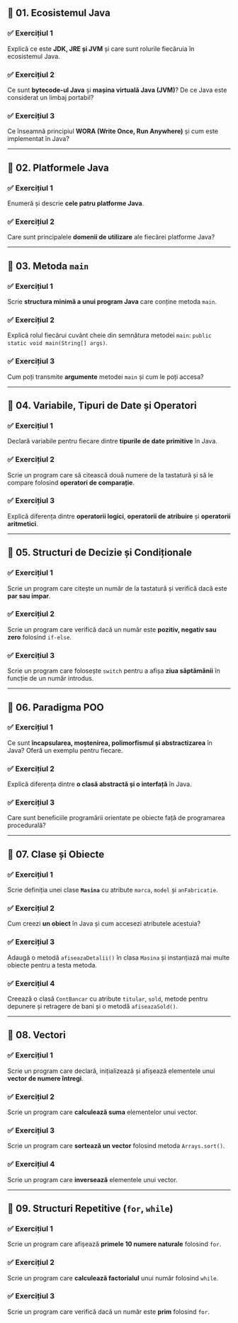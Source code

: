 ## 🔹 01. Ecosistemul Java

### ✅ Exercițiul 1

Explică ce este **JDK, JRE și JVM** și care sunt rolurile fiecăruia în ecosistemul Java.

### ✅ Exercițiul 2

Ce sunt **bytecode-ul Java** și **mașina virtuală Java (JVM)**? De ce Java este considerat un limbaj portabil?

### ✅ Exercițiul 3

Ce înseamnă principiul **WORA (Write Once, Run Anywhere)** și cum este implementat în Java?

---

## 🔹 02. Platformele Java

### ✅ Exercițiul 1

Enumeră și descrie **cele patru platforme Java**.

### ✅ Exercițiul 2

Care sunt principalele **domenii de utilizare** ale fiecărei platforme Java?

---

## 🔹 03. Metoda `main`

### ✅ Exercițiul 1

Scrie **structura minimă a unui program Java** care conține metoda `main`.

### ✅ Exercițiul 2

Explică rolul fiecărui cuvânt cheie din semnătura metodei `main`: `public static void main(String[] args)`.

### ✅ Exercițiul 3

Cum poți transmite **argumente** metodei `main` și cum le poți accesa?

---

## 🔹 04. Variabile, Tipuri de Date și Operatori

### ✅ Exercițiul 1

Declară variabile pentru fiecare dintre **tipurile de date primitive** în Java.

### ✅ Exercițiul 2

Scrie un program care să citească două numere de la tastatură și să le compare folosind **operatori de comparație**.

### ✅ Exercițiul 3

Explică diferența dintre **operatorii logici**, **operatorii de atribuire** și **operatorii aritmetici**.

---

## 🔹 05. Structuri de Decizie și Condiționale

### ✅ Exercițiul 1

Scrie un program care citește un număr de la tastatură și verifică dacă este **par sau impar**.

### ✅ Exercițiul 2

Scrie un program care verifică dacă un număr este **pozitiv, negativ sau zero** folosind `if-else`.

### ✅ Exercițiul 3

Scrie un program care folosește `switch` pentru a afișa **ziua săptămânii** în funcție de un număr introdus.

---

## 🔹 06. Paradigma POO

### ✅ Exercițiul 1

Ce sunt **încapsularea, moștenirea, polimorfismul și abstractizarea** în Java? Oferă un exemplu pentru fiecare.

### ✅ Exercițiul 2

Explică diferența dintre **o clasă abstractă și o interfață** în Java.

### ✅ Exercițiul 3

Care sunt beneficiile programării orientate pe obiecte față de programarea procedurală?

---

## 🔹 07. Clase și Obiecte

### ✅ Exercițiul 1

Scrie definiția unei clase **`Masina`** cu atribute `marca`, `model` și `anFabricatie`.

### ✅ Exercițiul 2

Cum creezi **un obiect** în Java și cum accesezi atributele acestuia?

### ✅ Exercițiul 3

Adaugă o metodă `afiseazaDetalii()` în clasa `Masina` și instanțiază mai multe obiecte pentru a testa metoda.

### ✅ Exercițiul 4

Creează o clasă `ContBancar` cu atribute `titular`, `sold`, metode pentru depunere și retragere de bani și o metodă `afiseazaSold()`.

---

## 🔹 08. Vectori

### ✅ Exercițiul 1

Scrie un program care declară, inițializează și afișează elementele unui **vector de numere întregi**.

### ✅ Exercițiul 2

Scrie un program care **calculează suma** elementelor unui vector.

### ✅ Exercițiul 3

Scrie un program care **sortează un vector** folosind metoda `Arrays.sort()`.

### ✅ Exercițiul 4

Scrie un program care **inversează** elementele unui vector.

---

## 🔹 09. Structuri Repetitive (`for`, `while`)

### ✅ Exercițiul 1

Scrie un program care afișează **primele 10 numere naturale** folosind `for`.

### ✅ Exercițiul 2

Scrie un program care **calculează factorialul** unui număr folosind `while`.

### ✅ Exercițiul 3

Scrie un program care verifică dacă un număr este **prim** folosind `for`.
